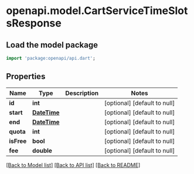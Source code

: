 # openapi.model.CartServiceTimeSlotsResponse

## Load the model package
```dart
import 'package:openapi/api.dart';
```

## Properties
Name | Type | Description | Notes
------------ | ------------- | ------------- | -------------
**id** | **int** |  | [optional] [default to null]
**start** | [**DateTime**](DateTime.md) |  | [optional] [default to null]
**end** | [**DateTime**](DateTime.md) |  | [optional] [default to null]
**quota** | **int** |  | [optional] [default to null]
**isFree** | **bool** |  | [optional] [default to null]
**fee** | **double** |  | [optional] [default to null]

[[Back to Model list]](../README.md#documentation-for-models) [[Back to API list]](../README.md#documentation-for-api-endpoints) [[Back to README]](../README.md)


